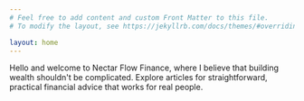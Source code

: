```yaml
---
# Feel free to add content and custom Front Matter to this file.
# To modify the layout, see https://jekyllrb.com/docs/themes/#overriding-theme-defaults

layout: home
---
```


Hello and welcome to Nectar Flow Finance, where I believe that building wealth shouldn't be complicated. Explore articles for straightforward, practical financial advice that works for real people.
